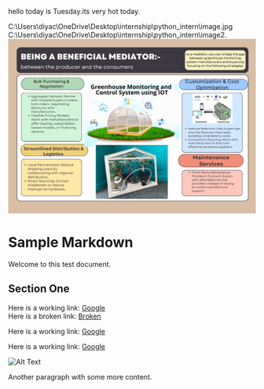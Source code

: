 hello
today is Tuesday.its very hot today.
<!-- C:\Users\diyac\OneDrive\Desktop\internship\python_intern\image.jpg -->
C:\Users\diyac\OneDrive\Desktop\internship\python_intern\image.jpg
C:\Users\diyac\OneDrive\Desktop\internship\python_intern\image2.
![alt text](<WhatsApp Image 2025-03-17 at 09.24.50_8914a6a5.jpg>)

# Sample Markdown

Welcome to this test document.

## Section One

Here is a working link: [Google](https://www.google.com)  
Here is a broken link: [Broken](https://thispagedoesnotexist123456789.com)

Here is a working link: [Google](https://www.google.com) 

Here is a working link: [Google](https://www.google.com) 

![Alt Text](https://via.placeholder.com/150)

Another paragraph with some more content.
